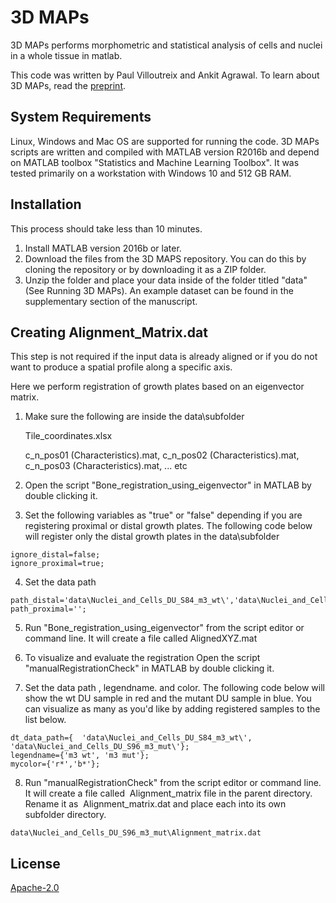 # 3D MAPs

3D MAPs performs morphometric and statistical analysis of cells and nuclei in a whole tissue in matlab. 

This code was written by Paul Villoutreix and Ankit Agrawal. To learn about 3D MAPs, read the [preprint](https://www.biorxiv.org/content/10.1101/2020.07.28.225409v1/).

## System Requirements

Linux, Windows and Mac OS are supported for running the code. 3D MAPs scripts are written and compiled with MATLAB version R2016b and depend on MATLAB toolbox "Statistics and Machine Learning Toolbox". It was tested primarily on a workstation with Windows 10 and 512 GB RAM. 

## Installation

This process should take less than 10 minutes.

1. Install MATLAB version 2016b or later.
2. Download the files from the 3D MAPS repository. You can do this by cloning the repository or by downloading it as a ZIP folder.
3. Unzip the folder and place your data inside of the folder titled "data" (See Running 3D MAPs). An example dataset can be found in the supplementary section of the manuscript.



## Creating Alignment_Matrix.dat

This step is not required if the input data is already aligned or if you do not want to produce a spatial profile along a specific axis. 

Here we perform registration of growth plates based on an eigenvector matrix.

1. Make sure the following are inside the data\subfolder

      Tile_coordinates.xlsx 

      c_n_pos01 (Characteristics).mat,
      c_n_pos02 (Characteristics).mat,
      c_n_pos03 (Characteristics).mat, ... etc

2. Open the script "Bone_registration_using_eigenvector" in MATLAB by double clicking it.

3. Set the following variables as "true" or "false" depending if you are registering proximal or distal growth plates. The following code below will register only the distal growth plates in the data\subfolder

 ```
ignore_distal=false;
ignore_proximal=true;

```
4. Set the data path

```
path_distal='data\Nuclei_and_Cells_DU_S84_m3_wt\','data\Nuclei_and_Cells_DU_S96_m3_mut\';
path_proximal='';
```

5. Run "Bone_registration_using_eigenvector" from the script editor or command line. It will create a file called AlignedXYZ.mat

6. To visualize and evaluate the registration Open the script "manualRegistrationCheck" in MATLAB by double clicking it.

7. Set the data path , legendname. and color. The following code below will show the wt DU sample in red and the mutant DU sample in blue. You can visualize as many as you'd like by adding registered samples to the list below.

```
dt_data_path={  'data\Nuclei_and_Cells_DU_S84_m3_wt\', 'data\Nuclei_and_Cells_DU_S96_m3_mut\'};
legendname={'m3 wt', 'm3 mut'};
mycolor={'r*','b*'};
```

8.  Run "manualRegistrationCheck" from the script editor or command line. It will create a file called  Alignment_matrix file in the parent directory. Rename it as  Alignment_matrix.dat and place each into its own subfolder directory.
```
data\Nuclei_and_Cells_DU_S96_m3_mut\Alignment_matrix.dat
```

## License
[Apache-2.0](https://opensource.org/licenses/Apache-2.0)

